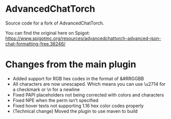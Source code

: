 # AdvancedChatTorch
Source code for a fork of AdvancedChatTorch.

You can find the original here on Spigot: https://www.spigotmc.org/resources/advancedchattorch-advanced-json-chat-formatting-free.38246/

# Changes from the main plugin
- Added support for RGB hex codes in the format of &#RRGGBB
- All characters are now unescaped. Which means you can use \u2714 for a checkmark or \n for a newline
- Fixed PAPI placeholders not being corrected with colors and characters
- Fixed NPE when the perm isn't specified
- Fixed hover texts not supporting 1.16 hex color codes properly
- (Technical change) Moved the plugin to use maven to build
